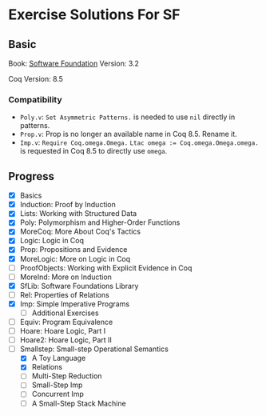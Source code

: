 # Exercise Solutions For SF

## Basic

Book: [Software Foundation](https://www.cis.upenn.edu/~bcpierce/sf/current/)
Version: 3.2

Coq Version: 8.5

### Compatibility

- `Poly.v`: `Set Asymmetric Patterns.` is needed to use `nil` directly in patterns.
- `Prop.v`: Prop is no longer an available name in Coq 8.5. Rename it.
- `Imp.v`:
`Require Coq.omega.Omega.`
`Ltac omega := Coq.omega.Omega.omega.`
is requested in Coq 8.5 to directly use `omega`.

## Progress

- [x] Basics
- [x] Induction: Proof by Induction
- [x] Lists: Working with Structured Data
- [x] Poly: Polymorphism and Higher-Order Functions
- [x] MoreCoq: More About Coq's Tactics
- [x] Logic: Logic in Coq
- [x] Prop: Propositions and Evidence
- [x] MoreLogic: More on Logic in Coq
- [ ] ProofObjects: Working with Explicit Evidence in Coq
- [ ] MoreInd: More on Induction
- [x] SfLib: Software Foundations Library
- [ ] Rel: Properties of Relations
- [x] Imp: Simple Imperative Programs
  - [ ] Additional Exercises
- [ ] Equiv: Program Equivalence
- [ ] Hoare: Hoare Logic, Part I
- [ ] Hoare2: Hoare Logic, Part II
- [ ] Smallstep: Small-step Operational Semantics
  - [x] A Toy Language
  - [x] Relations
  - [ ] Multi-Step Reduction
  - [ ] Small-Step Imp
  - [ ] Concurrent Imp
  - [ ] A Small-Step Stack Machine
